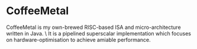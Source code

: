 # CoffeeMetal

CoffeeMetal is my own-brewed RISC-based ISA and micro-architecture written in Java. \\
It is a pipelined superscalar implementation which focuses on hardware-optimisation to achieve amiable performance. 
